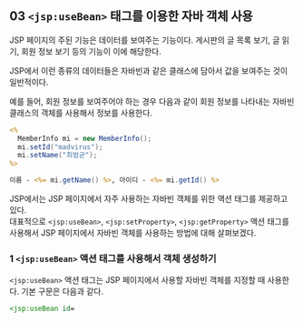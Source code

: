 ## 03 `<jsp:useBean>` 태그를 이용한 자바 객체 사용

JSP 페이지의 주된 기능은 데이터를 보여주는 기능이다. 게시판의 글 목록 보기, 글 읽기, 회원 정보 보기 등의 기능이 이에 해당한다.

JSP에서 이런 종류의 데이터들은 자바빈과 같은 클래스에 담아서 값을 보여주는 것이 일반적이다.

예를 들어, 회원 정보를 보여주어야 하는 경우 다음과 같이 회원 정보를 나타내는 자바빈 클래스의 객체를 사용해서 정보를 사용한다.

``` jsp
<% 
  MemberInfo mi = new MemberInfo();
  mi.setId("madvirus");
  mi.setName("최범균");
%>

이름 - <%= mi.getName() %>, 아이디 - <%= mi.getId() %>
```

JSP에서는 JSP 페이지에서 자주 사용하는 자바빈 객체를 위한 액션 태그를 제공하고 있다.  
대표적으로 `<jsp:useBean>`, `<jsp:setProperty>`, `<jsp:getProperty>` 액션 태그를 사용해서 JSP 페이지에서 자바빈 객체를 사용하는 방법에 대해 살펴보겠다.

### 1 `<jsp:useBean>` 액션 태그를 사용해서 객체 생성하기

`<jsp:useBean>` 액션 태그는 JSP 페이지에서 사용할 자바빈 객체를 지정할 때 사용한다. 기본 구문은 다음과 같다.

``` jsp
<jsp:useBean id=
```
